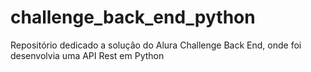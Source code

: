 # challenge_back_end_python
Repositório dedicado a solução do Alura Challenge Back End, onde foi desenvolvia uma API Rest em Python
